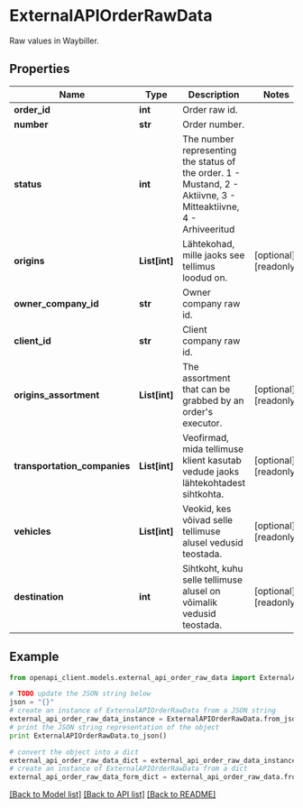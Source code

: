 # ExternalAPIOrderRawData

Raw values in Waybiller.

## Properties
Name | Type | Description | Notes
------------ | ------------- | ------------- | -------------
**order_id** | **int** | Order raw id. | 
**number** | **str** | Order number. | 
**status** | **int** | The number representing the status of the order. 1 - Mustand, 2 - Aktiivne, 3 - Mitteaktiivne, 4 - Arhiveeritud | 
**origins** | **List[int]** | Lähtekohad, mille jaoks see tellimus loodud on. | [optional] [readonly] 
**owner_company_id** | **str** | Owner company raw id. | 
**client_id** | **str** | Client company raw id. | 
**origins_assortment** | **List[int]** | The assortment that can be grabbed by an order&#39;s executor. | [optional] [readonly] 
**transportation_companies** | **List[int]** | Veofirmad, mida tellimuse klient kasutab vedude jaoks lähtekohtadest sihtkohta. | [optional] [readonly] 
**vehicles** | **List[int]** | Veokid, kes võivad selle tellimuse alusel vedusid teostada. | [optional] [readonly] 
**destination** | **int** | Sihtkoht, kuhu selle tellimuse alusel on võimalik vedusid teostada. | [optional] [readonly] 

## Example

```python
from openapi_client.models.external_api_order_raw_data import ExternalAPIOrderRawData

# TODO update the JSON string below
json = "{}"
# create an instance of ExternalAPIOrderRawData from a JSON string
external_api_order_raw_data_instance = ExternalAPIOrderRawData.from_json(json)
# print the JSON string representation of the object
print ExternalAPIOrderRawData.to_json()

# convert the object into a dict
external_api_order_raw_data_dict = external_api_order_raw_data_instance.to_dict()
# create an instance of ExternalAPIOrderRawData from a dict
external_api_order_raw_data_form_dict = external_api_order_raw_data.from_dict(external_api_order_raw_data_dict)
```
[[Back to Model list]](../README.md#documentation-for-models) [[Back to API list]](../README.md#documentation-for-api-endpoints) [[Back to README]](../README.md)


